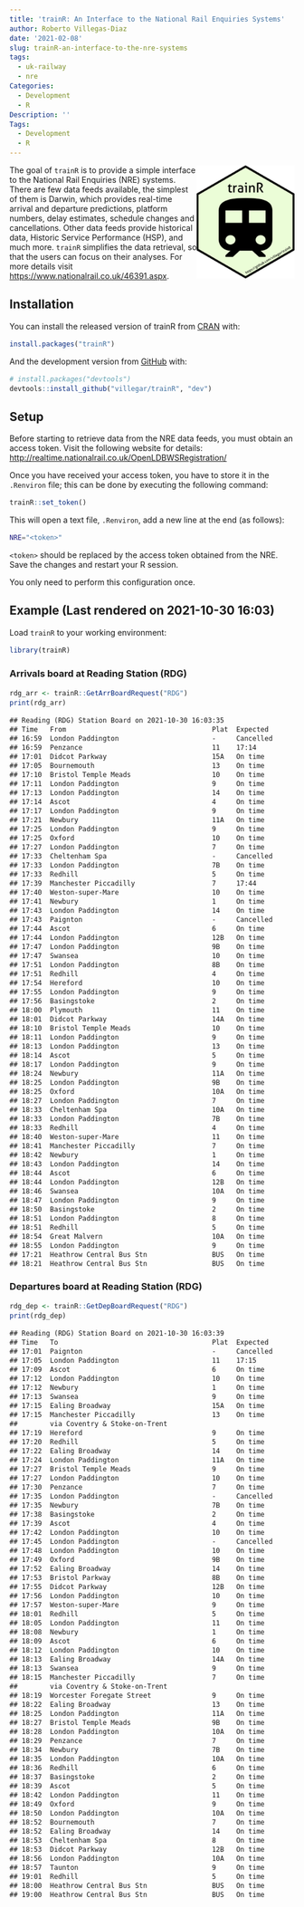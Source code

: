 ```yaml
---
title: 'trainR: An Interface to the National Rail Enquiries Systems'
author: Roberto Villegas-Diaz
date: '2021-02-08'
slug: trainR-an-interface-to-the-nre-systems
tags:
  - uk-railway
  - nre
Categories:
  - Development
  - R
Description: ''
Tags:
  - Development
  - R
---
```


<img src="https://raw.githubusercontent.com/villegar/trainR/main/inst/images/logo.png" alt="logo" align="right" height=200px/>

The goal of `trainR` is to provide a simple interface to the 
National Rail Enquiries (NRE) systems. There are few data feeds 
available, the simplest of them is Darwin, which provides real-time 
arrival and departure predictions, platform numbers, delay estimates, 
schedule changes and cancellations. Other data feeds provide historical 
data, Historic Service Performance (HSP), and much more. `trainR` 
simplifies the data retrieval, so that the users can focus on their 
analyses. For more details visit 
https://www.nationalrail.co.uk/46391.aspx.

## Installation

You can install the released version of trainR from [CRAN](https://CRAN.R-project.org) with:

``` r
install.packages("trainR")
```

And the development version from [GitHub](https://github.com/) with:

``` r
# install.packages("devtools")
devtools::install_github("villegar/trainR", "dev")
```

## Setup
Before starting to retrieve data from the NRE data feeds, you must obtain an access token. 
Visit the following website for details: http://realtime.nationalrail.co.uk/OpenLDBWSRegistration/

Once you have received your access token, you have to store it in the `.Renviron` file; this can be 
done by executing the following command:


```r
trainR::set_token()
```

This will open a text file, `.Renviron`, add a new line at the end (as follows):

```bash
NRE="<token>"
```

`<token>` should be replaced by the access token obtained from the NRE. Save the changes and restart 
your R session.

You only need to perform this configuration once.

## Example (Last rendered on 2021-10-30 16:03)

Load `trainR` to your working environment:

```r
library(trainR)
```

### Arrivals board at Reading Station (RDG)


```r
rdg_arr <- trainR::GetArrBoardRequest("RDG")
print(rdg_arr)
```

```
## Reading (RDG) Station Board on 2021-10-30 16:03:35
## Time   From                                    Plat  Expected
## 16:59  London Paddington                       -     Cancelled
## 16:59  Penzance                                11    17:14
## 17:01  Didcot Parkway                          15A   On time
## 17:05  Bournemouth                             13    On time
## 17:10  Bristol Temple Meads                    10    On time
## 17:11  London Paddington                       9     On time
## 17:13  London Paddington                       14    On time
## 17:14  Ascot                                   4     On time
## 17:17  London Paddington                       9     On time
## 17:21  Newbury                                 11A   On time
## 17:25  London Paddington                       9     On time
## 17:25  Oxford                                  10    On time
## 17:27  London Paddington                       7     On time
## 17:33  Cheltenham Spa                          -     Cancelled
## 17:33  London Paddington                       7B    On time
## 17:33  Redhill                                 5     On time
## 17:39  Manchester Piccadilly                   7     17:44
## 17:40  Weston-super-Mare                       10    On time
## 17:41  Newbury                                 1     On time
## 17:43  London Paddington                       14    On time
## 17:43  Paignton                                -     Cancelled
## 17:44  Ascot                                   6     On time
## 17:44  London Paddington                       12B   On time
## 17:47  London Paddington                       9B    On time
## 17:47  Swansea                                 10    On time
## 17:51  London Paddington                       8B    On time
## 17:51  Redhill                                 4     On time
## 17:54  Hereford                                10    On time
## 17:55  London Paddington                       9     On time
## 17:56  Basingstoke                             2     On time
## 18:00  Plymouth                                11    On time
## 18:01  Didcot Parkway                          14A   On time
## 18:10  Bristol Temple Meads                    10    On time
## 18:11  London Paddington                       9     On time
## 18:13  London Paddington                       13    On time
## 18:14  Ascot                                   5     On time
## 18:17  London Paddington                       9     On time
## 18:24  Newbury                                 11A   On time
## 18:25  London Paddington                       9B    On time
## 18:25  Oxford                                  10A   On time
## 18:27  London Paddington                       7     On time
## 18:33  Cheltenham Spa                          10A   On time
## 18:33  London Paddington                       7B    On time
## 18:33  Redhill                                 4     On time
## 18:40  Weston-super-Mare                       11    On time
## 18:41  Manchester Piccadilly                   7     On time
## 18:42  Newbury                                 1     On time
## 18:43  London Paddington                       14    On time
## 18:44  Ascot                                   6     On time
## 18:44  London Paddington                       12B   On time
## 18:46  Swansea                                 10A   On time
## 18:47  London Paddington                       9     On time
## 18:50  Basingstoke                             2     On time
## 18:51  London Paddington                       8     On time
## 18:51  Redhill                                 5     On time
## 18:54  Great Malvern                           10A   On time
## 18:55  London Paddington                       9     On time
## 17:21  Heathrow Central Bus Stn                BUS   On time
## 18:21  Heathrow Central Bus Stn                BUS   On time
```

### Departures board at Reading Station (RDG)


```r
rdg_dep <- trainR::GetDepBoardRequest("RDG")
print(rdg_dep)
```

```
## Reading (RDG) Station Board on 2021-10-30 16:03:39
## Time   To                                      Plat  Expected
## 17:01  Paignton                                -     Cancelled
## 17:05  London Paddington                       11    17:15
## 17:09  Ascot                                   6     On time
## 17:12  London Paddington                       10    On time
## 17:12  Newbury                                 1     On time
## 17:13  Swansea                                 9     On time
## 17:15  Ealing Broadway                         15A   On time
## 17:15  Manchester Piccadilly                   13    On time
##        via Coventry & Stoke-on-Trent           
## 17:19  Hereford                                9     On time
## 17:20  Redhill                                 5     On time
## 17:22  Ealing Broadway                         14    On time
## 17:24  London Paddington                       11A   On time
## 17:27  Bristol Temple Meads                    9     On time
## 17:27  London Paddington                       10    On time
## 17:30  Penzance                                7     On time
## 17:35  London Paddington                       -     Cancelled
## 17:35  Newbury                                 7B    On time
## 17:38  Basingstoke                             2     On time
## 17:39  Ascot                                   4     On time
## 17:42  London Paddington                       10    On time
## 17:45  London Paddington                       -     Cancelled
## 17:48  London Paddington                       10    On time
## 17:49  Oxford                                  9B    On time
## 17:52  Ealing Broadway                         14    On time
## 17:53  Bristol Parkway                         8B    On time
## 17:55  Didcot Parkway                          12B   On time
## 17:56  London Paddington                       10    On time
## 17:57  Weston-super-Mare                       9     On time
## 18:01  Redhill                                 5     On time
## 18:05  London Paddington                       11    On time
## 18:08  Newbury                                 1     On time
## 18:09  Ascot                                   6     On time
## 18:12  London Paddington                       10    On time
## 18:13  Ealing Broadway                         14A   On time
## 18:13  Swansea                                 9     On time
## 18:15  Manchester Piccadilly                   7     On time
##        via Coventry & Stoke-on-Trent           
## 18:19  Worcester Foregate Street               9     On time
## 18:22  Ealing Broadway                         13    On time
## 18:25  London Paddington                       11A   On time
## 18:27  Bristol Temple Meads                    9B    On time
## 18:28  London Paddington                       10A   On time
## 18:29  Penzance                                7     On time
## 18:34  Newbury                                 7B    On time
## 18:35  London Paddington                       10A   On time
## 18:36  Redhill                                 6     On time
## 18:37  Basingstoke                             2     On time
## 18:39  Ascot                                   5     On time
## 18:42  London Paddington                       11    On time
## 18:49  Oxford                                  9     On time
## 18:50  London Paddington                       10A   On time
## 18:52  Bournemouth                             7     On time
## 18:52  Ealing Broadway                         14    On time
## 18:53  Cheltenham Spa                          8     On time
## 18:53  Didcot Parkway                          12B   On time
## 18:56  London Paddington                       10A   On time
## 18:57  Taunton                                 9     On time
## 19:01  Redhill                                 5     On time
## 18:00  Heathrow Central Bus Stn                BUS   On time
## 19:00  Heathrow Central Bus Stn                BUS   On time
```
